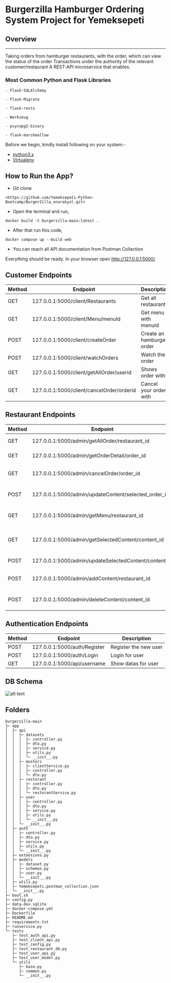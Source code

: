 # Burgerzilla Hamburger Ordering System Project for Yemeksepeti
## Overview
---
Taking orders from hamburger restaurants, with the order, which can view the status of the order Transactions under the authority of the relevant customer/restaurant A REST-API microservice that enables.

### Most Common Python and Flask Libraries
```
- Flask-SQLAlchemy

- Flask-Migrate

- flask-restx

- Werkzeug

- psycopg2-binary

- flask-marshmallow
```
Before we begin, kindly install following on your system:-

-   [python3.x](http://www.python.org)
-   [Virtualenv](https://virtualenv.pypa.io/en/stable/)

How to Run the App?
-------------------

-   Git clone 
```
<https://github.com/Yemeksepeti-Python-Bootcamp/BurgerZilla_onurakyol.git>
```
-   Open the terminal and run,
```
docker build -t burgerzilla-main:latest .
```
-   After that run this code,
```
docker compose up --build web
```
-   You can reach all API documentation from Postman Collection

Everything should be ready. In your browser open
<http://127.0.0.1:5000/>

Customer Endpoints
-------------------

|Method|Endpoint|Description|      
|----|-----|-------|      
|GET|127.0.0.1:5000/client/Restaurants|Get all restaurants| 
|GET|127.0.0.1:5000/client/Menu/menuId|Get menu with menuId|
|POST|127.0.0.1:5000/client/createOrder|Create an hamburger order|
|POST|127.0.0.1:5000/client/watchOrders|Watch the order|
|GET|127.0.0.1:5000/client/getAllOrder/userid|Shows order with <userid>|
|GET|127.0.0.1:5000/client/cancelOrder/orderid|Cancel your order with <orderid>|

Restaurant Endpoints
-------------------
|Method|Endpoint|Description|      
|----|-----|-------|      
|GET|127.0.0.1:5000/admin/getAllOrder/restaurant_id|Get all orders| 
|GET|127.0.0.1:5000/admin/getOrderDetail/order_id|Get order details|
|GET|127.0.0.1:5000/admin/cancelOrder/order_id|Cancel selected order|
|POST|127.0.0.1:5000/admin/updateContent/selected_order_id|Update the status of order| 
|GET|127.0.0.1:5000/admin/getMenu/restaurant_id|Get the menu content| 
|GET|127.0.0.1:5000/admin/getSelectedContent/content_id|Get details of the selected content| 
|POST|127.0.0.1:5000/admin/updateSelectedContent/content_id|Update the menu| 
|POST|127.0.0.1:5000/admin/addContent/restaurant_id|Add new element to the menu| 
|POST|127.0.0.1:5000/admin/deleteContent/content_id|Delete any element of the menu| 

Authentication Endpoints
-------------------
|Method|Endpoint|Description|      
|----|-----|-------|      
|POST|127.0.0.1:5000/auth/Register|Register the new user| 
|POST|127.0.0.1:5000/auth/Login|Login for user| 
|GET|127.0.0.1:5000/api/username|Show datas for user| 

DB Schema
-------------------
![alt text](https://imgyukle.com/f/2022/02/14/EoiPzc.png)

Folders
-------------------
```
burgerzilla-main
├─ app
│  ├─ api
│  │  ├─ datasets
│  │  │  ├─ controller.py
│  │  │  ├─ dto.py
│  │  │  ├─ service.py
│  │  │  ├─ utils.py
│  │  │  └─ __init__.py
│  │  ├─ musteri
│  │  │  ├─ clientService.py
│  │  │  ├─ controller.py
│  │  │  └─ dto.py
│  │  ├─ restorant
│  │  │  ├─ controller.py
│  │  │  ├─ dto.py
│  │  │  └─ restorantService.py
│  │  ├─ user
│  │  │  ├─ controller.py
│  │  │  ├─ dto.py
│  │  │  ├─ service.py
│  │  │  ├─ utils.py
│  │  │  └─ __init__.py
│  │  └─ __init__.py
│  ├─ auth
│  │  ├─ controller.py
│  │  ├─ dto.py
│  │  ├─ service.py
│  │  ├─ utils.py
│  │  └─ __init__.py
│  ├─ extensions.py
│  ├─ models
│  │  ├─ dataset.py
│  │  ├─ schemas.py
│  │  ├─ user.py
│  │  └─ __init__.py
│  ├─ utils.py
│  ├─ Yemeksepeti.postman_collection.json
│  └─ __init__.py
├─ boot.sh
├─ config.py
├─ data-dev.sqlite
├─ docker-compose.yml
├─ Dockerfile
├─ README.md
├─ requirements.txt
├─ runservice.py
└─ tests
   ├─ test_auth_api.py
   ├─ test_client_api.py
   ├─ test_config.py
   ├─ test_restaurant_db.py
   ├─ test_user_api.py
   ├─ test_user_model.py
   └─ utils
      ├─ base.py
      ├─ common.py
      └─ __init__.py
```